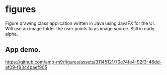 # figures
Figure drawing class application written in Java using JavaFX for the UI. Will use an image folder the user points to as image source. Still in early alpha.
## App demo.
https://github.com/amp-m9/figures/assets/31145121/70e74fe4-92f3-46dd-af09-f9344baef905


